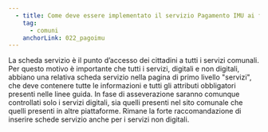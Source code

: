 ```yaml
---
  - title: Come deve essere implementato il servizio Pagamento IMU ai fini del superamento dei controlli tecnici in fase di asseverazione?
    tag:
      - comuni
    anchorLink: 022_pagoimu
---
```


La scheda servizio è il punto d’accesso dei cittadini a tutti i servizi comunali. Per questo motivo è importante che tutti i servizi, digitali e non digitali, abbiano una relativa scheda servizio nella pagina di primo livello "servizi", che deve contenere tutte le informazioni e tutti gli attributi obbligatori presenti nelle linee guida.
In fase di asseverazione saranno comunque controllati solo i servizi digitali, sia quelli presenti nel sito comunale che quelli presenti in altre piattaforme.
Rimane la forte raccomandazione di inserire schede servizio anche per i servizi non digitali.
